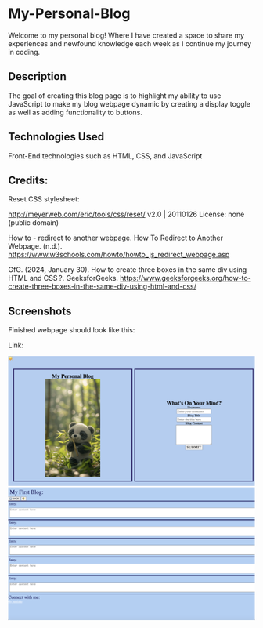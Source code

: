 # My-Personal-Blog
Welcome to my personal blog! Where I have created a space to share my experiences and newfound knowledge each week as I continue my journey in coding.

## Description
The goal of creating this blog page is to highlight my ability to use JavaScript to make my blog webpage dynamic by creating a display toggle as well as adding functionality to buttons.

## Technologies Used
Front-End technologies such as HTML, CSS, and JavaScript


## Credits:
Reset CSS stylesheet:

 http://meyerweb.com/eric/tools/css/reset/ 
   v2.0 | 20110126
   License: none (public domain)

How to - redirect to another webpage. How To Redirect to Another Webpage. (n.d.). https://www.w3schools.com/howto/howto_js_redirect_webpage.asp 

GfG. (2024, January 30). How to create three boxes in the same div using HTML and CSS ?. GeeksforGeeks. https://www.geeksforgeeks.org/how-to-create-three-boxes-in-the-same-div-using-html-and-css/ 



## Screenshots
Finished webpage should look like this:

Link:

![alt= Webpage Preview](./assets/images/Blog1.png)
![alt= Webpage Preview](./assets/images/Blog2.png)

